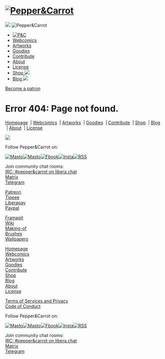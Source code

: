 [![Pepper&Carrot](https://www.peppercarrot.com/po/en.svg "Pepper&Carrot")](https://www.peppercarrot.com/ "Pepper and Carrot")
=============================================================================================================================

  ![](https://www.peppercarrot.com/core/img/menu.svg) ![Pepper&Carrot](https://www.peppercarrot.com/po/en.svg "Pepper&Carrot")

* [![P&C](https://www.peppercarrot.com/core/img/home.svg)](https://www.peppercarrot.com/en/)
* [Webcomics](https://www.peppercarrot.com/en/webcomics/index.html)
* [Artworks](https://www.peppercarrot.com/en/artworks/artworks.html)
* [Goodies](https://www.peppercarrot.com/en/goodies/index.html)
* [Contribute](https://www.peppercarrot.com/en/contribute/index.html)
* [About](https://www.peppercarrot.com/en/about/index.html)
* [License](https://www.peppercarrot.com/en/license/index.html)
* [Shop ![](https://www.peppercarrot.com/core/img/external-menu.svg)](https://www.davidrevoy.com/static9/shop) 
* [Blog ![](https://www.peppercarrot.com/core/img/external-menu.svg)](https://www.davidrevoy.com/blog) 

[Become a patron](https://www.peppercarrot.com/en/support/index.html)

Error 404: Page not found.
==========================

[Homepage](https://www.peppercarrot.com/en/)  | [Webcomics](https://www.peppercarrot.com/en/webcomics/index.html)  | [Artworks](https://www.peppercarrot.com/en/artworks/artworks.html)  | [Goodies](https://www.peppercarrot.com/en/goodies/index.html)  | [Contribute](https://www.peppercarrot.com/en/contribute/index.html)  | [Shop](https://www.davidrevoy.com/static9/shop)  | [Blog](https://www.davidrevoy.com/blog)  | [About](https://www.peppercarrot.com/en/about/index.html)  | [License](https://www.peppercarrot.com/en/license/index.html)  
  
![](https://www.peppercarrot.com/0_sources/0ther/artworks/hi-res/2019-10-17_chicory_by-David-Revoy.jpg)  
  

Follow Pepper&Carrot on:

 [![Masto](https://www.peppercarrot.com/core/img/s_masto.svg)](https://framapiaf.org/@davidrevoy "Mastodon")[![Masto](https://www.peppercarrot.com/core/img/s_bs.svg)](https://bsky.app/profile/davidrevoy.com "Bluesky")[![Fbook](https://www.peppercarrot.com/core/img/s_fb.svg)](https://www.facebook.com/pages/Pepper-Carrot/307677876068903 "Facebook")[![Insta](https://www.peppercarrot.com/core/img/s_insta.svg)](https://www.instagram.com/deevadrevoy/ "Instagram")[![RSS](https://www.peppercarrot.com/core/img/s_rss.svg)](https://www.davidrevoy.com/feed/en/rss "RSS (blog posts)")  
  
Join community chat rooms:  
[IRC: #pepper&carrot on libera.chat](https://libera.chat/)  
[Matrix](https://matrix.to/#/%23peppercarrot:matrix.org)  
[Telegram](https://telegram.me/+V76Ep1RKLaw5ZTc0)  
  

  

[Patreon](https://www.patreon.com/join/davidrevoy?)  
[Tipeee](https://www.tipeee.com/pepper-carrot)  
[Liberapay](https://liberapay.com/davidrevoy/)  
[Paypal](https://paypal.me/davidrevoy)  
  
[Framagit](https://framagit.org/peppercarrot)  
[Wiki](https://www.peppercarrot.com/en/wiki/)  
[Making-of](https://www.davidrevoy.com/tag/making-of)  
[Brushes](https://www.davidrevoy.com/tag/brush)  
[Wallpapers](https://www.peppercarrot.com/en/wallpapers/index.html)  

[Homepage](https://www.peppercarrot.com/en/)  
[Webcomics](https://www.peppercarrot.com/en/webcomics/index.html)  
[Artworks](https://www.peppercarrot.com/en/artworks/artworks.html)  
[Goodies](https://www.peppercarrot.com/en/goodies/index.html)  
[Contribute](https://www.peppercarrot.com/en/contribute/index.html)  
[Shop](https://www.davidrevoy.com/static9/shop)  
[Blog](https://www.davidrevoy.com/blog)  
[About](https://www.peppercarrot.com/en/about/index.html)  
[License](https://www.peppercarrot.com/en/license/index.html)  
  
[Terms of Services and Privacy](https://www.peppercarrot.com/en/tos/index.html)  
[Code of Conduct](https://www.peppercarrot.com/en/documentation/409_Code_of_Conduct.html)  

Follow Pepper&Carrot on:

 [![Masto](https://www.peppercarrot.com/core/img/s_masto.svg)](https://framapiaf.org/@davidrevoy "Mastodon")[![Masto](https://www.peppercarrot.com/core/img/s_bs.svg)](https://bsky.app/profile/davidrevoy.com "Bluesky")[![Fbook](https://www.peppercarrot.com/core/img/s_fb.svg)](https://www.facebook.com/pages/Pepper-Carrot/307677876068903 "Facebook")[![Insta](https://www.peppercarrot.com/core/img/s_insta.svg)](https://www.instagram.com/deevadrevoy/ "Instagram")[![RSS](https://www.peppercarrot.com/core/img/s_rss.svg)](https://www.davidrevoy.com/feed/en/rss "RSS (blog posts)")  
  
Join community chat rooms:  
[IRC: #pepper&carrot on libera.chat](https://libera.chat/)  
[Matrix](https://matrix.to/#/%23peppercarrot:matrix.org)  
[Telegram](https://telegram.me/+V76Ep1RKLaw5ZTc0)